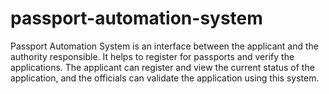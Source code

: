 # passport-automation-system
Passport Automation System is an interface between the applicant and the authority responsible. It helps to register for passports and verify the applications. The applicant can register and view the current status of the application, and the officials can validate the application using this system.
